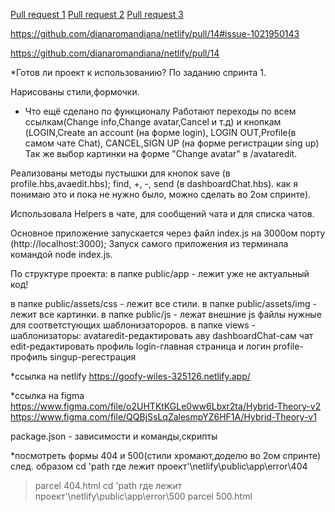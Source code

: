 
[Pull request 1](https://github.com/dianaromandiana/middle.messenger.praktikum.yandex/pull/1)
[Pull request 2](https://github.com/dianaromandiana/middle.messenger.praktikum.yandex/pull/2)
[Pull request 3](https://github.com/dianaromandiana/middle.messenger.praktikum.yandex/pull/3)


https://github.com/dianaromandiana/netlify/pull/14#issue-1021950143

https://github.com/dianaromandiana/netlify/pull/14

*Готов ли проект к использованию?
По заданию спринта 1.

Нарисованы стили,формочки.
* Что ещё сделано по функционалу
Работают переходы по всем ссылкам(Change info,Change avatar,Cancel и т.д) и кнопкам (LOGIN,Create an account (на форме login),
LOGIN OUT,Profile(в самом чате Chat), CANCEL,SIGN UP (на форме регистрации sing up)
Так же выбор картинки на форме "Change avatar" в /avataredit.

Реализованы методы пустышки для кнопок
save (в profile.hbs,avaedit.hbs);
find, +, -, send (в dashboardChat.hbs).
как я понимаю это и пока не нужно было, можно сделать во 2ом спринте).

Использовала Helpers в чате, для сообщений чата и для списка чатов.

Основное приложение запускается через файл index.js на 3000ом порту (http://localhost:3000);
Запуск самого приложения из терминала командой node index.js.

По структуре проекта:
в папке public/app - лежит уже не актуальный код!

в папке public/assets/css - лежит все стили.
в папке public/assets/img - лежит все картинки.
в папке public/js - лежат внешние js файлы нужные для соответстующих шаблонизатороров.
в папке views - шаблонизаторы:
avataredit-редактировать аву
dashboardChat-сам чат
edit-редактировать профиль
login-главная страница и логин
profile-профиль
singup-регестрация


*ссылка на netlify
https://goofy-wiles-325126.netlify.app/

*ссылка на figma
https://www.figma.com/file/o2UHTKtKGLe0ww6Lbxr2ta/Hybrid-Theory-v2
https://www.figma.com/file/QQBjSsLqZalesmpYZ6HF1A/Hybrid-Theory-v1


package.json - зависимости и команды,скрипты

*посмотреть формы 404 и 500(стили хромают,доделю во 2ом спринте) след. образом
cd 'path где лежит проект'\netlify\public\app\error\404
>parcel 404.html
cd 'path где лежит проект'\netlify\public\app\error\500
>parcel 500.html
